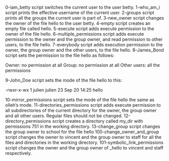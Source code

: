 0-iam_betty script switches the current user to the user betty.
1-who_am_i script prints the effective username of the current user.
2-groups script prints all the groups the current user is part of.
3-new_owner script changes the owner of the file hello to the user betty.
4-empty script creates an empty file called hello.
5-execute script adds execute permission to the owner of the file hello.
6-multiple_permissions script adds execute permission to the owner and the group owner, and read permission to other users, to the file hello.
7-everybody script adds execution permission to the owner, the group owner and the other users, to the file hello.
8-James_Bond script sets the permission to the file hello as follows:

Owner: no permission at all
Group: no permission at all
Other users: all the permissions

9-John_Doe script sets the mode of the file hello to this:

-rwxr-x-wx 1 julien julien 23 Sep 20 14:25 hello

10-mirror_permissions script sets the mode of the file hello the same as olleh’s mode.
11-directories_permissions script adds execute permission to all subdirectories of the current directory for the owner, the group owner and all other users. Regular files should not be changed.
12-directory_permissions script creates a directory called my_dir with permissions 751 in the working directory.
13-change_group script changes the group owner to school for the file hello
100-change_owner_and_group script changes the owner to vincent and the group owner to staff for all the files and directories in the working directory.
101-symbolic_link_permissions script changes the owner and the group owner of _hello to vincent and staff respectively.
